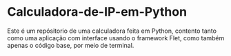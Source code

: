 # Calculadora-de-IP-em-Python
Este é um repósitorio de uma calculadora feita em Python, contento tanto como uma aplicação com interface usando o framework Flet, como também apenas o código base, por meio de terminal.
